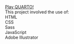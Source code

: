 [Play QUARTO!](https://evertonvolpi.github.io/quartoBoardGame/)</br>
This project involved the use of:</br>
HTML</br>
CSS</br>
Sass</br>
JavaScript</br>
Adobe Illustrator
